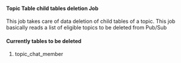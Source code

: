 #### Topic Table child tables deletion Job

This job takes care of data deletion of child tables of a topic. This job basically reads a list of eligible topics to be deleted from  Pub/Sub

#### Currently tables to be deleted
1. topic_chat_member